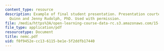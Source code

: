 ```yaml
---
content_type: resource
description: Example of final student presentation. Presentation courtesy of Timothy
  Quinn and Jenny Rudolph, PhD. Used with permission.
file: /media/https%3A/open-learning-course-data-rc.s3.amazonaws.com/15-875-applications-of-system-dynamics-spring-2004/f0f9452ecc136115be1e5f2ddfb17440_nemc.pdf
file_type: application/pdf
resourcetype: Document
title: nemc.pdf
uid: f0f9452e-cc13-6115-be1e-5f2ddfb17440
---
```

